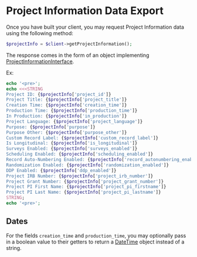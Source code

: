 # Project Information Data Export

Once you have built your client, you may request Project Information data using the following method:

```php
$projectInfo = $client->getProjectInformation();
```

The response comes in the form of an object implementing
[ProjectInformationInterface](../src/Project/ProjectInformationInterface.php).

Ex:
```php
echo '<pre>';
echo <<<STRING
Project ID: {$projectInfo['project_id']}
Project Title: {$projectInfo['project_title']}
Creation Time: {$projectInfo['creation_time']}
Production Time: {$projectInfo['production_time']}
In Production: {$projectInfo['in_production']}
Project Language: {$projectInfo['project_language']}
Purpose: {$projectInfo['purpose']}
Purpose Other: {$projectInfo['purpose_other']}
Custom Record Label: {$projectInfo['custom_record_label']}
Is Longitudinal: {$projectInfo['is_longitudinal']}
Surveys Enabled: {$projectInfo['surveys_enabled']}
Scheduling Enabled: {$projectInfo['scheduling_enabled']}
Record Auto-Numbering Enabled: {$projectInfo['record_autonumbering_enabled']}
Randomization Enabled: {$projectInfo['randomization_enabled']}
DDP Enabled: {$projectInfo['ddp_enabled']}
Project IRB Number: {$projectInfo['project_irb_number']}
Project Grant Number: {$projectInfo['project_grant_number']}
Project PI First Name: {$projectInfo['project_pi_firstname']}
Project PI Last Name: {$projectInfo['project_pi_lastname']}
STRING;
echo '<pre>';
```

## Dates

For the fields `creation_time` and `production_time`, you may optionally pass in a boolean value to
their getters to return a [DateTime](http://php.net/manual/en/class.datetime.php) object instead
of a string.
